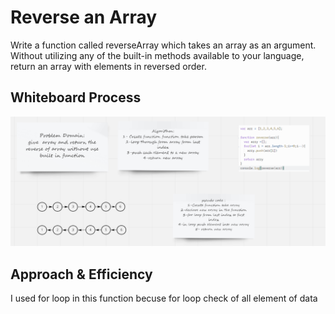 # Reverse an Array
Write a function called reverseArray which takes an array as an argument. Without utilizing any of the built-in methods available to your language, return an array with elements in reversed order.

## Whiteboard Process

![](Screenshot2022-02-21145937.png)

## Approach & Efficiency
I used for loop in this function becuse for loop check of all element of data
